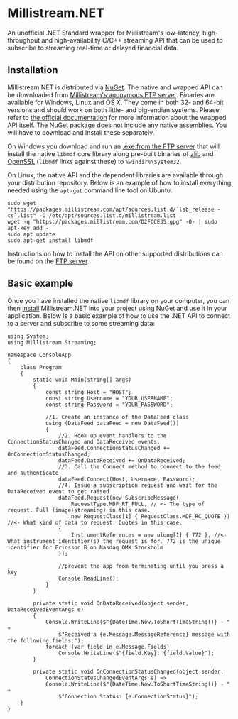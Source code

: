 # Millistream.NET
An unofficial .NET Standard wrapper for Millistream's low-latency, high-throughput and high-availability C/C++ streaming API that can be used to subscribe to streaming real-time or delayed financial data.
## Installation
Millistream.NET is distributed via [NuGet](https://www.nuget.org/packages/Millistream.Streaming). The native and wrapped API can be downloaded from [Millistream's anonymous FTP server](ftp://ftp.millistream.com/). Binaries are available for Windows, Linux and OS X. They come in both 32- and 64-bit versions and should work on both little- and big-endian systems. Please refer to [the official documentation](ftp://ftp.millistream.com/documents/MDF%20C%20API.pdf) for more information about the wrapped API itself. The NuGet package does not include any native assemblies. You will have to download and install these separately.
 
On Windows you download and run an [.exe from the FTP server](ftp://ftp.millistream.com/binaries/windows/libmdf-1.0.21.exe) that will install the native `libmdf` core library along pre-built binaries of [zlib](http://zlib.net) and [OpenSSL](http://openssl.org/) (`libmdf` links against these) to `%windir%\System32`.
 
On Linux, the native API and the dependent libraries are available through your distribution repository. Below is an example of how to install everything needed using the `apt-get` command line tool on Ubuntu.

    sudo wget "https://packages.millistream.com/apt/sources.list.d/`lsb_release -cs`.list" -O /etc/apt/sources.list.d/millistream.list 
    wget -q "https://packages.millistream.com/D2FCCE35.gpg" -O- | sudo apt-key add - 
    sudo apt update
    sudo apt-get install libmdf

Instructions on how to install the API on other supported distributions can be found on the [FTP server](ftp://ftp.millistream.com/binaries/linux/).
## Basic example
Once you have installed the native `libmdf` library on your computer, you can then [install](https://docs.microsoft.com/en-us/nuget/consume-packages/ways-to-install-a-package) Millistream.NET into your project using NuGet and use it in your application. Below is a basic example of how to use the .NET API to connect to a server and subscribe to some streaming data:

    using System;
    using Millistream.Streaming;

    namespace ConsoleApp
    {
        class Program
        {
            static void Main(string[] args)
            {
                const string Host = "HOST";
                const string Username = "YOUR_USERNAME";
                const string Password = "YOUR_PASSWORD";

                //1. Create an instance of the DataFeed class
                using (DataFeed dataFeed = new DataFeed())
                {
                    //2. Hook up event handlers to the ConnectionStatusChanged and DataReceived events.
                    dataFeed.ConnectionStatusChanged += OnConnectionStatusChanged;
                    dataFeed.DataReceived += OnDataReceived;
                    //3. Call the Connect method to connect to the feed and authenticate
                    dataFeed.Connect(Host, Username, Password);
                    //4. Issue a subscription request and wait for the DataReceived event to get raised
                    dataFeed.Request(new SubscribeMessage(
                        RequestType.MDF_RT_FULL, // <- The type of request. Full (image+streaming) in this case.
                        new RequestClass[1] { RequestClass.MDF_RC_QUOTE }) //<- What kind of data to request. Quotes in this case.
                    {
                        InstrumentReferences = new ulong[1] { 772 }, //<- What instrument identifier(s) the request is for. 772 is the unique identifier for Ericsson B on Nasdaq OMX Stockholm
                    });

                    //prevent the app from terminating until you press a key
                    Console.ReadLine();
                }
            }

            private static void OnDataReceived(object sender, DataReceivedEventArgs e)
            {
                Console.WriteLine($"{DateTime.Now.ToShortTimeString()} - " +
                    $"Received a {e.Message.MessageReference} message with the following fields:");
                foreach (var field in e.Message.Fields)
                    Console.WriteLine($"{field.Key}: {field.Value}");
            }

            private static void OnConnectionStatusChanged(object sender,
                ConnectionStatusChangedEventArgs e) =>
                Console.WriteLine($"{DateTime.Now.ToShortTimeString()} - " +
                    $"Connection Status: {e.ConnectionStatus}");
        }
    }